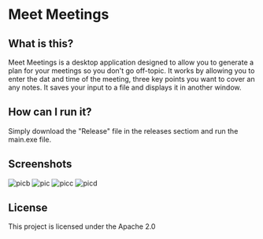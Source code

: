# Meet Meetings

## What is this?
Meet Meetings is a desktop application designed to allow you to generate a plan for your meetings so you don't go off-topic. It works by allowing you to enter the dat and time of the meeting, three key points you want to cover an any notes. It saves your input to a file and displays it in another window.

## How can I run it?
Simply download the "Release" file in the releases sectiom and run the main.exe file.

## Screenshots
![picb](https://user-images.githubusercontent.com/108555960/185964047-6613c146-6a0f-46fc-95ce-4c52caf82d54.png)
![pic](https://user-images.githubusercontent.com/108555960/185964049-b4f72163-4bb5-47df-a8dc-2c2d466bb9a6.png)
![picc](https://user-images.githubusercontent.com/108555960/185964042-517fdb91-09d7-4645-becd-e3867322125d.png)
![picd](https://user-images.githubusercontent.com/108555960/185964037-0da4bcc2-d370-4dd0-9ec8-a74be6f9b72d.png)

## License
This project is licensed under the Apache 2.0
